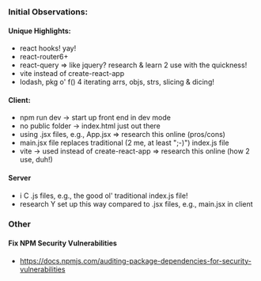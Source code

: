 ### Initial Observations: ###

 #### Unique Highlights: ####
 - react hooks! yay!
 - react-router6+
 - react-query => like jquery? research & learn 2 use with the quickness!
 - vite instead of create-react-app 
 - lodash, pkg o' f() 4 iterating arrs, objs, strs, slicing & dicing! 

 #### Client: ####
  - npm run dev -> start up front end in dev mode
  - no public folder -> index.html just out there
  - using .jsx files, e.g., App.jsx => research this online (pros/cons)
  - main.jsx file replaces traditional (2 me, at least ";-)") index.js file
  - vite -> used instead of create-react-app => research this online (how 2 use, duh!)

 #### Server ####
  - i C .js files, e.g., the good ol' traditional index.js file!
   - research Y set up this way compared to .jsx files, e.g., main.jsx in client

### Other ###
 #### Fix NPM Security Vulnerabilities ####
 - https://docs.npmjs.com/auditing-package-dependencies-for-security-vulnerabilities